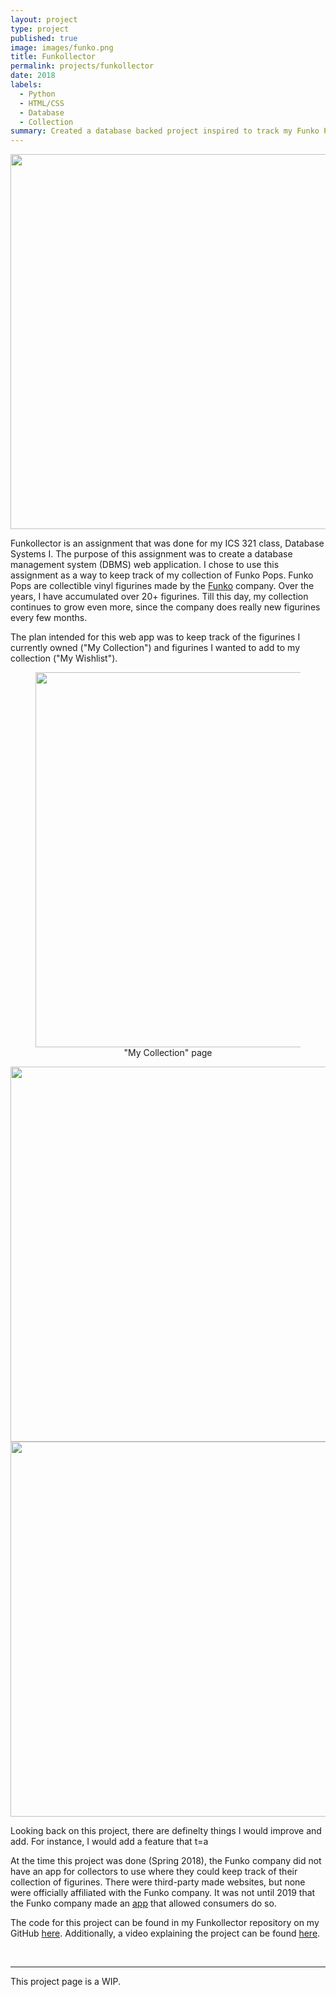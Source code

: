 ```yaml
---
layout: project
type: project
published: true
image: images/funko.png
title: Funkollector
permalink: projects/funkollector
date: 2018
labels:
  - Python
  - HTML/CSS
  - Database
  - Collection
summary: Created a database backed project inspired to track my Funko Pop collection.
---
```


<center>
<div class="ui images"><img src="../images/screenshots-funkollector/homepage.png" width="600px"></div>
</center>

Funkollector is an assignment that was done for my ICS 321 class, Database Systems I. The purpose of this assignment was to create a database management system (DBMS) web application. I chose to use this assignment as a way to keep track of my collection of Funko Pops. Funko Pops are collectible vinyl figurines made by the [Funko](https://www.funko.com/) company. Over the years, I have accumulated over 20+ figurines. Till this day, my collection continues to grow even more, since the company does really new figurines every few months. 

The plan intended for this web app was to keep track of the figurines I currently owned ("My Collection") and figurines I wanted to add to my collection ("My Wishlist").

<center>
  <figure>
    <div class="ui images"><img src="../images/screenshots-funkollector/mycollectionpage.png" width="600px"></div>
    <figcaption>"My Collection" page</figcaption>
  </figure>
</center>

<center>
<div class="ui images"><img src="../images/screenshots-funkollector/mywishlistpage.png" width="600px"></div>
</center>

<center>
<div class="ui images"><img src="../images/screenshots-funkollector/mycollectionform.png" width="600px"></div>
</center>

Looking back on this project, there are definelty things I would improve and add. For instance, I would add a feature that t=a

At the time this project was done (Spring 2018), the Funko company did not have an app for collectors to use where they could keep track of their collection of figurines. There were third-party made websites, but none were officially affiliated with the Funko company. It was not until 2019 that the Funko company made an [app](https://www.globenewswire.com/news-release/2019/03/13/1752658/0/en/Funko-Unveils-New-Mobile-Application-with-Fan-Favorite-Capabilities.html) that allowed consumers do so. 

The code for this project can be found in my Funkollector repository on my GitHub [here](https://github.com/aprilbala/funkollector). Additionally, a video explaining the project can be found [here](https://www.youtube.com/watch?v=Tqvs8DM7cUA).

<br>

<hr>
This project page is a WIP.

<!-- This project can be found [here](https://github.com/aprilbala/aprilbala.github.io/tree/master/projects/project-applet).
 -->
 <!-- Project instructions can are here: https://lipyeow.github.io/ics321s18/morea/project/experience-project.html -->